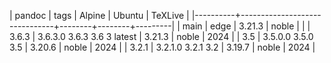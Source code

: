 | pandoc   | tags                          | Alpine | Ubuntu | TeXLive |
|----------+-------------------------------+--------+--------+---------|
| main     | edge                          | 3.21.3 | noble  |         |
| 3.6.3    | 3.6.3.0  3.6.3  3.6  3 latest | 3.21.3 | noble  |    2024 |
| 3.5      | 3.5.0.0  3.5.0  3.5           | 3.20.6 | noble  |    2024 |
| 3.2.1    | 3.2.1.0  3.2.1  3.2           | 3.19.7 | noble  |    2024 |
